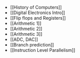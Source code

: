 - [[History of Computers]]
- [[Digital Electronics Intro]]
- [[Flip flops and Registers]]
- [[Arithmetic 1]] 
- [[Arithmetic 2]] 
- [[Arithmetic 3]] 
- [[ADC, DAC]]
- [[Branch prediction]]
- [[Instruction Level Parallelism]]